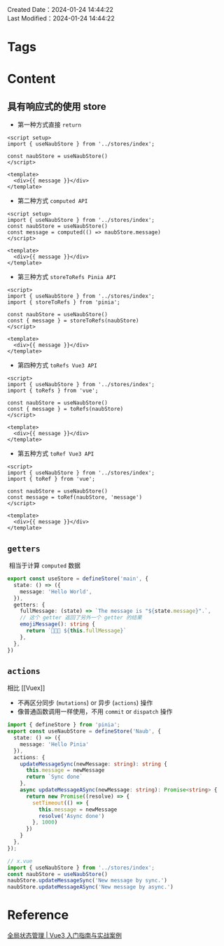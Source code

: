 Created Date：2024-01-24 14:44:22  
Last Modified：2024-01-24 14:44:22

# Tags

# Content

## 具有响应式的使用 store

- 第一种方式直接 `return`

```vue
<script setup>
import { useNaubStore } from '../stores/index';

const naubStore = useNaubStore()
</script>

<template>
  <div>{{ message }}</div>
</template>
```

- 第二种方式 `computed API`

```vue
<script setup>
import { useNaubStore } from '../stores/index';
const naubStore = useNaubStore()
const message = computed(() => naubStore.message)
</script>

<template>
  <div>{{ message }}</div>
</template>

```

- 第三种方式 `storeToRefs Pinia API`

```vue
<script>
import { useNaubStore } from '../stores/index';
import { storeToRefs } from 'pinia';

const naubStore = useNaubStore()
const { message } = storeToRefs(naubStore)
</script>

<template>
  <div>{{ message }}</div>
</template>
```

- 第四种方式 `toRefs Vue3 API`

```vue
<script>
import { useNaubStore } from '../stores/index';
import { toRefs } from 'vue';

const naubStore = useNaubStore()
const { message } = toRefs(naubStore)
</script>

<template>
  <div>{{ message }}</div>
</template>
```

- 第五种方式 `toRef Vue3 API`

```vue
<script>
import { useNaubStore } from '../stores/index';
import { toRef } from 'vue';

const naubStore = useNaubStore()
const message = toRef(naubStore, 'message')
</script>

<template>
  <div>{{ message }}</div>
</template>
```

## `getters`

 相当于计算 `computed` 数据

```ts
export const useStore = defineStore('main', {
  state: () => ({
    message: 'Hello World',
  }),
  getters: {
    fullMessage: (state) => `The message is "${state.message}".`,
    // 这个 getter 返回了另外一个 getter 的结果
    emojiMessage(): string {
      return `🎉🎉🎉 ${this.fullMessage}`
    },
  },
})
```

## `actions`

相比 [[Vuex]]

- 不再区分同步 (`mutations`) or 异步 (`actions`) 操作
- 像普通函数调用一样使用，不用 `commit` or `dispatch` 操作

```ts
import { defineStore } from 'pinia';
export const useNaubStore = defineStore('Naub', {
  state: () => ({
    message: 'Hello Pinia'
  }),
  actions: {
    updateMessageSync(newMessage: string): string {
      this.message = newMessage
      return `Sync done`
    },
    async updateMessageASync(newMessage: string): Promise<string> {
      return new Promise((resolve) => {
        setTimeout(() => {
          this.message = newMessage
          resolve('Async done')
        }, 1000)
      })
    }
  },
});

// x.vue
import { useNaubStore } from '../stores/index';
const naubStore = useNaubStore()
naubStore.updateMessageSync('New message by sync.')
naubStore.updateMessageASync('New message by async.')
```

# Reference

[全局状态管理 | Vue3 入门指南与实战案例](https://vue3.chengpeiquan.com/pinia.html)
